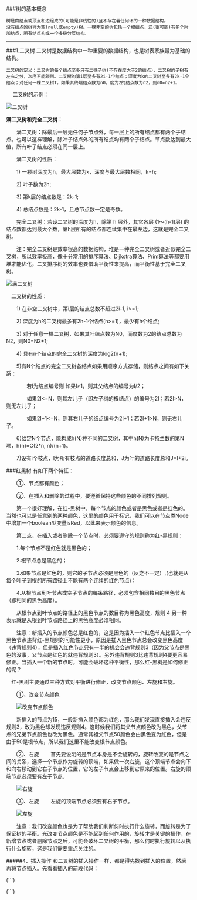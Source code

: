 ###树的基本概念

    树是由结点或顶点和边组成的(可能是非线性的)且不存在着任何环的一种数据结构。
    没有结点的树称为空(null或empty)树。一棵非空的树包括一个根结点，还(很可能)有多个附加结点，所有结点构成一个多级分层结构。

---
###1.二叉树
    二叉树是数据结构中一种重要的数据结构，也是树表家族最为基础的结构。

    二叉树的定义：二叉树的每个结点至多只有二棵子树(不存在度大于2的结点)，二叉树的子树有左右之分，次序不能颠倒。二叉树的第i层至多有2i-1个结点；深度为k的二叉树至多有2k-1个结点；对任何一棵二叉树T，如果其终端结点数为n0，度为2的结点数为n2，则n0=n2+1。

　   二叉树的示例：

 
   ![二叉树](https://images.cnblogs.com/cnblogs_com/ajayumi/ProgramImage/2009050402.jpg)
 
   **满二叉树和完全二叉树：**
   
   　　满二叉树：除最后一层无任何子节点外，每一层上的所有结点都有两个子结点。也可以这样理解，除叶子结点外的所有结点均有两个子结点。节点数达到最大值，所有叶子结点必须在同一层上。
   
   　　满二叉树的性质：
   
   　　1) 一颗树深度为h，最大层数为k，深度与最大层数相同，k=h;
   
   　　2) 叶子数为2h;
   
   　　3) 第k层的结点数是：2k-1;
   
   　　4) 总结点数是：2k-1，且总节点数一定是奇数。
   
   　　完全二叉树：若设二叉树的深度为h，除第 h 层外，其它各层 (1～(h-1)层) 的结点数都达到最大个数，第h层所有的结点都连续集中在最左边，这就是完全二叉树。
   
   　　注：完全二叉树是效率很高的数据结构，堆是一种完全二叉树或者近似完全二叉树，所以效率极高，像十分常用的排序算法、Dijkstra算法、Prim算法等都要用堆才能优化，二叉排序树的效率也要借助平衡性来提高，而平衡性基于完全二叉树。
   
   ![满二叉树](https://images0.cnblogs.com/i/595738/201403/141749056837546.png)

　二叉树的性质：

　　1) 在非空二叉树中，第i层的结点总数不超过2i-1, i>=1;

　　2) 深度为h的二叉树最多有2h-1个结点(h>=1)，最少有h个结点;

　　3) 对于任意一棵二叉树，如果其叶结点数为N0，而度数为2的结点总数为N2，则N0=N2+1;

　　4) 具有n个结点的完全二叉树的深度为log2(n+1);

　　5)有N个结点的完全二叉树各结点如果用顺序方式存储，则结点之间有如下关系：

　　　　若I为结点编号则 如果I>1，则其父结点的编号为I/2；

　　　　如果2I<=N，则其左儿子（即左子树的根结点）的编号为2I；若2I>N，则无左儿子；

　　　　如果2I+1<=N，则其右儿子的结点编号为2I+1；若2I+1>N，则无右儿子。

　　6)给定N个节点，能构成h(N)种不同的二叉树，其中h(N)为卡特兰数的第N项，h(n)=C(2*n, n)/(n+1)。

　　7)设有i个枝点，I为所有枝点的道路长度总和，J为叶的道路长度总和J=I+2i。


###红黑树
有如下两个特征：

　　①、节点都有颜色；

　　②、在插入和删除的过程中，要遵循保持这些颜色的不同排列规则。

　　第一个很好理解，在红-黑树中，每个节点的颜色或者是黑色或者是红色的。当然也可以是任意别的两种颜色，这里的颜色用于标记，我们可以在节点类Node中增加一个boolean型变量isRed，以此来表示颜色的信息。

　　第二点，在插入或者删除一个节点时，必须要遵守的规则称为红-黑规则：

　　1.每个节点不是红色就是黑色的；

　　2.根节点总是黑色的；

　　3.如果节点是红色的，则它的子节点必须是黑色的（反之不一定）,(也就是从每个叶子到根的所有路径上不能有两个连续的红色节点)；

　　4.从根节点到叶节点或空子节点的每条路径，必须包含相同数目的黑色节点（即相同的黑色高度）。

　　从根节点到叶节点的路径上的黑色节点的数目称为黑色高度，规则 4 另一种表示就是从根到叶节点路径上的黑色高度必须相同。

　　注意：新插入的节点颜色总是红色的，这是因为插入一个红色节点比插入一个黑色节点违背红-黑规则的可能性更小，原因是插入黑色节点总会改变黑色高度（违背规则4），但是插入红色节点只有一半的机会会违背规则3（因为父节点是黑色的没事，父节点是红色的就违背规则3）。另外违背规则3比违背规则4要更容易修正。当插入一个新的节点时，可能会破坏这种平衡性，那么红-黑树是如何修正的呢？

　红-黑树主要通过三种方式对平衡进行修正，改变节点颜色、左旋和右旋。

　　①、改变节点颜色

　　![改变节点颜色](https://images2017.cnblogs.com/blog/1120165/201712/1120165-20171220164306537-599617363.png)

　　新插入的节点为15，一般新插入颜色都为红色，那么我们发现直接插入会违反规则3，改为黑色却发现违反规则4。这时候我们将其父节点颜色改为黑色，父节点的兄弟节点颜色也改为黑色。通常其祖父节点50颜色会由黑色变为红色，但是由于50是根节点，所以我们这里不能改变根节点颜色。

　　②、右旋
　　首先要说明的是节点本身是不会旋转的，旋转改变的是节点之间的关系，选择一个节点作为旋转的顶端，如果做一次右旋，这个顶端节点会向下和向右移动到它右子节点的位置，它的左子节点会上移到它原来的位置。右旋的顶端节点必须要有左子节点。

　　![右旋](https://images2017.cnblogs.com/blog/1120165/201712/1120165-20171220170015303-267904943.gif)

　　③、左旋
　　左旋的顶端节点必须要有右子节点。

　　![左旋](https://images2017.cnblogs.com/blog/1120165/201712/1120165-20171220170041631-2108296110.gif)

 　　注意：我们改变颜色也是为了帮助我们判断何时执行什么旋转，而旋转是为了保证树的平衡。光改变节点颜色是不能起到任何作用的，旋转才是关键的操作，在新增节点或者删除节点之后，可能会破坏二叉树的平衡，那么何时执行旋转以及执行什么旋转，这是我们需要重点关注的。
 
 #####4、插入操作
 和二叉树的插入操作一样，都是得先找到插入的位置，然后再将节点插入。先看看插入的前段代码：
 
 (```)
 
 
 (```)